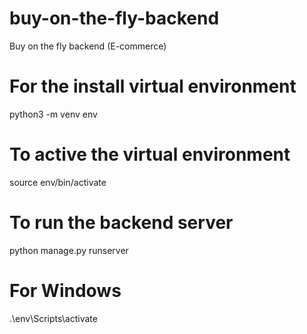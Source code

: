 # buy-on-the-fly-backend
Buy on the fly backend (E-commerce)

# For the install virtual environment
python3 -m venv env

# To active the virtual environment
source env/bin/activate

# To run the backend server
python manage.py runserver

# For Windows
.\env\Scripts\activate

